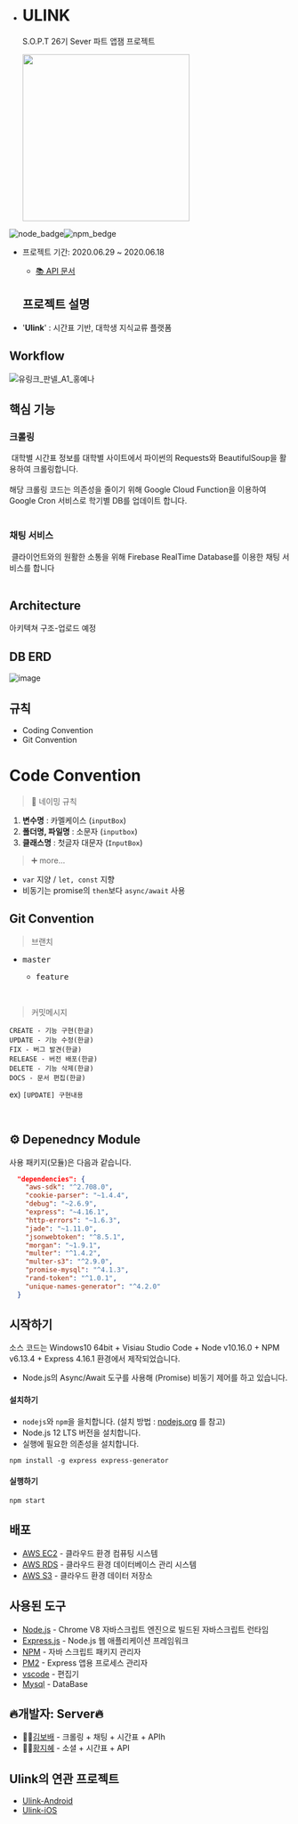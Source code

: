 - # ULINK
  S.O.P.T 26기 Sever 파트 앱잼 프로젝트
  
  <img width="300" src="https://user-images.githubusercontent.com/50284754/86553933-26c29d00-bf87-11ea-8c88-174ef6d70073.png">
  
![node_badge](https://img.shields.io/badge/node-v12.18.1-green)![npm_bedge](https://img.shields.io/badge/npm-v6.14.5-blue)
  
* 프로젝트 기간: 2020.06.29 ~ 2020.06.18
  * [📚 API 문서](http://127.0.0.1:3000/Docs/)
  



  ## 프로젝트 설명

*  '**Ulink**' : 시간표 기반, 대학생 지식교류  플랫폼

  ## Workflow

  ![유링크_판넬_A1_홍예나](https://user-images.githubusercontent.com/50284754/86556988-d13ebe00-bf8f-11ea-9747-e2a6ae57960c.png)

  

  ## 핵심 기능

  ### 크롤링

​	대학별 시간표 정보를 대학별 사이트에서 파이썬의 Requests와 BeautifulSoup을 활용하여 크롤링합니다. <br>	<br/>	해당 크롤링 코드는 의존성을 줄이기 위해 Google Cloud Function을 이용하여 Google Cron 서비스로 학기별 DB를 업데이트 합니다. 	<br>	<br/>


  ### 채팅 서비스

​	클라이언트와의 원활한 소통을 위해 Firebase RealTime Database를 이용한 채팅 서비스를 합니다<br>	<br/>

  ## Architecture

  아키텍쳐 구조-업로드 예정


  ## DB ERD

  ![image](https://user-images.githubusercontent.com/50284754/86557010-e3b8f780-bf8f-11ea-9120-6efd1b50f2f3.png)

  ## 규칙 
  * Coding Convention
  * Git Convention
  # Code Convention

  > 👅 네이밍 규칙

  1. **변수명** : 카멜케이스  (`inputBox`)
  2. **폴더명, 파일명** : 소문자 (`inputbox`)
  3. **클래스명** : 첫글자 대문자 (`InputBox`)

  > ➕ more...

  - `var` 지양 / `let, const` 지향
  - 비동기는 promise의 `then`보다 `async/await` 사용

  ## Git Convention

  >  브랜치


  * <kbd>master</kbd>
    
    * <kbd>feature</kbd>
    
      <br>

  > 커밋메시지

  ```
  CREATE - 기능 구현(한글)
  UPDATE - 기능 수정(한글)
  FIX - 버그 발견(한글)
  RELEASE - 버전 배포(한글)
  DELETE - 기능 삭제(한글)
  DOCS - 문서 편집(한글)
  ```

  ex) `[UPDATE] 구현내용`

  <br>

  ## ⚙️ Depenedncy Module
  사용 패키지(모듈)은 다음과 같습니다.

  ```json
    "dependencies": {
      "aws-sdk": "^2.708.0",
      "cookie-parser": "~1.4.4",
      "debug": "~2.6.9",
      "express": "~4.16.1",
      "http-errors": "~1.6.3",
      "jade": "~1.11.0",
      "jsonwebtoken": "^8.5.1",
      "morgan": "~1.9.1",
      "multer": "^1.4.2",
      "multer-s3": "^2.9.0",
      "promise-mysql": "^4.1.3",
      "rand-token": "^1.0.1",
      "unique-names-generator": "^4.2.0"
    }
  ```

  

  ## 시작하기

  소스 코드는 Windows10 64bit + Visiau Studio Code + Node v10.16.0 + NPM v6.13.4 + Express 4.16.1 환경에서 제작되었습니다.

  * Node.js의 Async/Await 도구를 사용해 (Promise) 비동기 제어를 하고 있습니다.

  

  #### 설치하기

  * `nodejs`와 `npm`을 을치합니다. (설치 방법 :  [nodejs.org](https://nodejs.org/) 를 참고)
  * Node.js 12 LTS 버전을 설치합니다.
  * 실행에 필요한 의존성을 설치합니다.

  ```
  npm install -g express express-generator
  ```

  

  #### 실행하기

  ```
  npm start
  ```


  ## 배포

  * [AWS EC2](https://aws.amazon.com/ko/ec2/?sc_channel=PS&sc_campaign=acquisition_KR&sc_publisher=google&sc_medium=english_ec2_b&sc_content=ec2_e&sc_detail=awsec2&sc_category=ec2&sc_segment=177228231544&sc_matchtype=e&sc_country=KR&s_kwcid=AL!4422!3!177228231544!e!!g!!awsec2&ef_id=WkRozwAAAnO-lPWy:20180412120123:s) - 클라우드 환경 컴퓨팅 시스템
  * [AWS RDS](https://aws.amazon.com/ko/rds/) - 클라우드 환경 데이터베이스 관리 시스템
  * [AWS S3](https://aws.amazon.com/ko/s3/?sc_channel=PS&sc_campaign=acquisition_KR&sc_publisher=google&sc_medium=english_s3_b&sc_content=s3_e&sc_detail=awss3&sc_category=s3&sc_segment=177211245240&sc_matchtype=e&sc_country=KR&s_kwcid=AL!4422!3!177211245240!e!!g!!awss3&ef_id=WkRozwAAAnO-lPWy:20180412120059:s) - 클라우드 환경 데이터 저장소


  ## 사용된 도구 

  * [Node.js](https://nodejs.org/ko/) - Chrome V8 자바스크립트 엔진으로 빌드된 자바스크립트 런타임
  * [Express.js](http://expressjs.com/ko/) - Node.js 웹 애플리케이션 프레임워크
  * [NPM](https://rometools.github.io/rome/) - 자바 스크립트 패키지 관리자
  * [PM2](http://pm2.keymetrics.io/) - Express 앱용 프로세스 관리자
  * [vscode](https://code.visualstudio.com/) - 편집기
  * [Mysql](https://www.mysql.com/) - DataBase

  

  ## 🔥개발자: Server🔥

  * 👨‍💻[김보배](https://github.com/KimDoubleB) - 크롤링 + 채팅 + 시간표 + APIh
  * 👩‍💻[황지혜](https://github.com/jihye0420) - 소셜 + 시간표 + API


  ## Ulink의 연관 프로젝트

  * [Ulink-Android](https://github.com/University-Link/Ulink-Android)
  * [Ulink-iOS](https://github.com/University-Link/Ulink-iOS)